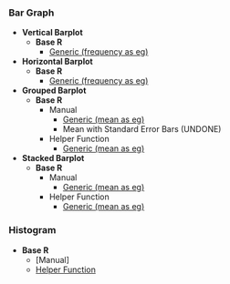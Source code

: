 ### Bar Graph
- **Vertical Barplot**
  - **Base R**
    - [Generic (frequency as eg)]([SC]-Descriptive-Analytics/[SC]-Data-Visualisation/[M]-Vertical-Barplot)
- **Horizontal Barplot**
  - **Base R**
    - [Generic (frequency as eg)]([SC]-Descriptive-Analytics/[SC]-Data-Visualisation/[M]-Horizontal-Barplot)
- **Grouped Barplot**
  - **Base R**
    - Manual
      - [Generic (mean as eg)]([SC]-Descriptive-Analytics/[SC]-Data-Visualisation/[M]-Grouped-Barplot)
      - Mean with Standard Error Bars (UNDONE)
    - Helper Function
      - [Generic (mean as eg)]([SC]-Descriptive-Analytics/[SC]-Data-Visualisation/[HF]-Grouped-Barplot-&-Frequency-Table)
- **Stacked Barplot**
  - **Base R**
    - Manual
      - [Generic (mean as eg)]([SC]-Descriptive-Analytics/[SC]-Data-Visualisation/[M]-Stacked-Barplot)
    - Helper Function
      - [Generic (mean as eg)]([SC]-Descriptive-Analytics/[SC]-Data-Visualisation/[HF]-Stacked-Barplot-&-Frequency-Table)

### Histogram
- **Base R**
  - [Manual]
  - [Helper Function]([SC]-Descriptive-Analytics/[SC]-Data-Visualisation/[HF]-Histogram-&-Frequency-Table)
